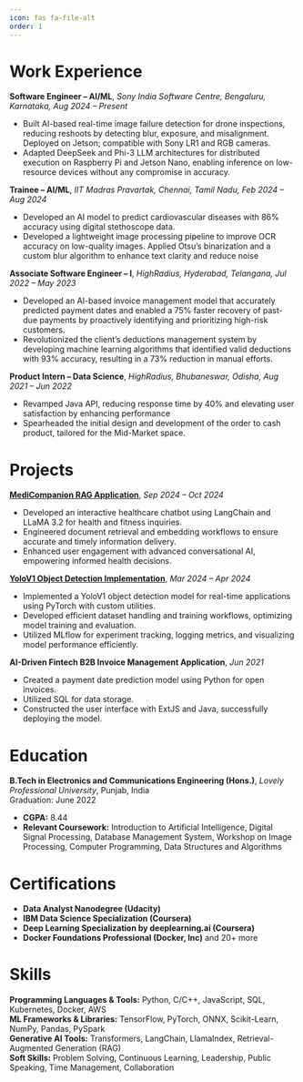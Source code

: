 ```yaml
---
icon: fas fa-file-alt
order: 1
---
```


# Work Experience

**Software Engineer – AI/ML**, _Sony India Software Centre, Bengaluru, Karnataka, Aug 2024 – Present_
- Built AI-based real-time image failure detection for drone inspections, reducing reshoots by detecting blur, exposure, and misalignment. Deployed on Jetson; compatible with Sony LR1 and RGB cameras.
- Adapted DeepSeek and Phi-3 LLM architectures for distributed execution on Raspberry Pi and Jetson Nano,
enabling inference on low-resource devices without any compromise in accuracy.

**Trainee – AI/ML**, _IIT Madras Pravartak, Chennai, Tamil Nadu, Feb 2024 – Aug 2024_
- Developed an AI model to predict cardiovascular diseases with 86% accuracy using digital stethoscope data.
- Developed a lightweight image processing pipeline to improve OCR accuracy on low-quality images. Applied Otsu’s binarization and a custom blur algorithm to enhance text clarity and reduce noise

**Associate Software Engineer – I**, _HighRadius, Hyderabad, Telangana, Jul 2022 – May 2023_
- Developed an AI-based invoice management model that accurately predicted payment dates and enabled a 75%
faster recovery of past-due payments by proactively identifying and prioritizing high-risk customers.
- Revolutionized the client’s deductions management system by developing machine learning algorithms that
identified valid deductions with 93% accuracy, resulting in a 73% reduction in manual efforts.

**Product Intern – Data Science**, _HighRadius, Bhubaneswar, Odisha, Aug 2021 – Jun 2022_
- Revamped Java API, reducing response time by 40% and elevating user satisfaction by enhancing performance
- Spearheaded the initial design and development of the order to cash product, tailored for the Mid-Market space.

# Projects

**[MediCompanion RAG Application](https://github.com/AbhijitMore/MediCompanion)**, _Sep 2024 – Oct 2024_
- Developed an interactive healthcare chatbot using LangChain and LLaMA 3.2 for health and fitness inquiries.
- Engineered document retrieval and embedding workflows to ensure accurate and timely information delivery.
- Enhanced user engagement with advanced conversational AI, empowering informed health decisions.

**[YoloV1 Object Detection Implementation](https://github.com/AbhijitMore/yolov1)**, _Mar 2024 – Apr 2024_
- Implemented a YoloV1 object detection model for real-time applications using PyTorch with custom utilities.
- Developed efficient dataset handling and training workflows, optimizing model training and evaluation.
- Utilized MLflow for experiment tracking, logging metrics, and visualizing model performance efficiently.

**AI-Driven Fintech B2B Invoice Management Application**, _Jun 2021_
- Created a payment date prediction model using Python for open invoices.
- Utilized SQL for data storage.
- Constructed the user interface with ExtJS and Java, successfully deploying the model.

# Education

**B.Tech in Electronics and Communications Engineering (Hons.)**, _Lovely Professional University_, Punjab, India   
Graduation: June 2022

- **CGPA:** 8.44
- **Relevant Coursework:** Introduction to Artificial Intelligence, Digital Signal Processing, Database Management System, Workshop on Image Processing, Computer Programming, Data Structures and Algorithms

# Certifications

- **Data Analyst Nanodegree (Udacity)**
- **IBM Data Science Specialization (Coursera)** 
- **Deep Learning Specialization by deeplearning.ai (Coursera)**
- **Docker Foundations Professional (Docker, Inc)** and 20+ more

# Skills

**Programming Languages & Tools:** Python, C/C++, JavaScript, SQL, Kubernetes, Docker, AWS  
**ML Frameworks & Libraries:** TensorFlow, PyTorch, ONNX, Scikit-Learn, NumPy, Pandas, PySpark  
**Generative AI Tools:** Transformers, LangChain, LlamaIndex, Retrieval-Augmented Generation (RAG)  
**Soft Skills:** Problem Solving, Continuous Learning, Leadership, Public Speaking, Time Management, Collaboration  
